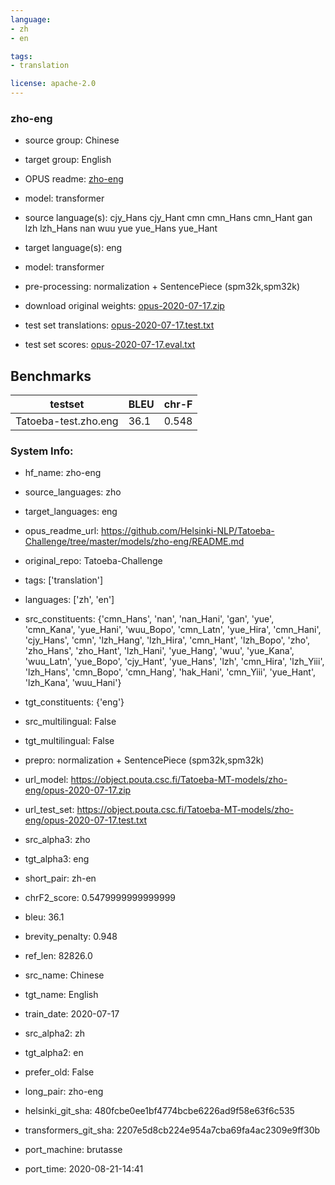 ```yaml
---
language: 
- zh
- en

tags:
- translation

license: apache-2.0
---
```


### zho-eng

* source group: Chinese 
* target group: English 
*  OPUS readme: [zho-eng](https://github.com/Helsinki-NLP/Tatoeba-Challenge/tree/master/models/zho-eng/README.md)

*  model: transformer
* source language(s): cjy_Hans cjy_Hant cmn cmn_Hans cmn_Hant gan lzh lzh_Hans nan wuu yue yue_Hans yue_Hant
* target language(s): eng
* model: transformer
* pre-processing: normalization + SentencePiece (spm32k,spm32k)
* download original weights: [opus-2020-07-17.zip](https://object.pouta.csc.fi/Tatoeba-MT-models/zho-eng/opus-2020-07-17.zip)
* test set translations: [opus-2020-07-17.test.txt](https://object.pouta.csc.fi/Tatoeba-MT-models/zho-eng/opus-2020-07-17.test.txt)
* test set scores: [opus-2020-07-17.eval.txt](https://object.pouta.csc.fi/Tatoeba-MT-models/zho-eng/opus-2020-07-17.eval.txt)

## Benchmarks

| testset               | BLEU  | chr-F |
|-----------------------|-------|-------|
| Tatoeba-test.zho.eng 	| 36.1 	| 0.548 |


### System Info: 
- hf_name: zho-eng

- source_languages: zho

- target_languages: eng

- opus_readme_url: https://github.com/Helsinki-NLP/Tatoeba-Challenge/tree/master/models/zho-eng/README.md

- original_repo: Tatoeba-Challenge

- tags: ['translation']

- languages: ['zh', 'en']

- src_constituents: {'cmn_Hans', 'nan', 'nan_Hani', 'gan', 'yue', 'cmn_Kana', 'yue_Hani', 'wuu_Bopo', 'cmn_Latn', 'yue_Hira', 'cmn_Hani', 'cjy_Hans', 'cmn', 'lzh_Hang', 'lzh_Hira', 'cmn_Hant', 'lzh_Bopo', 'zho', 'zho_Hans', 'zho_Hant', 'lzh_Hani', 'yue_Hang', 'wuu', 'yue_Kana', 'wuu_Latn', 'yue_Bopo', 'cjy_Hant', 'yue_Hans', 'lzh', 'cmn_Hira', 'lzh_Yiii', 'lzh_Hans', 'cmn_Bopo', 'cmn_Hang', 'hak_Hani', 'cmn_Yiii', 'yue_Hant', 'lzh_Kana', 'wuu_Hani'}

- tgt_constituents: {'eng'}

- src_multilingual: False

- tgt_multilingual: False

- prepro:  normalization + SentencePiece (spm32k,spm32k)

- url_model: https://object.pouta.csc.fi/Tatoeba-MT-models/zho-eng/opus-2020-07-17.zip

- url_test_set: https://object.pouta.csc.fi/Tatoeba-MT-models/zho-eng/opus-2020-07-17.test.txt

- src_alpha3: zho

- tgt_alpha3: eng

- short_pair: zh-en

- chrF2_score: 0.5479999999999999

- bleu: 36.1

- brevity_penalty: 0.948

- ref_len: 82826.0

- src_name: Chinese

- tgt_name: English

- train_date: 2020-07-17

- src_alpha2: zh

- tgt_alpha2: en

- prefer_old: False

- long_pair: zho-eng

- helsinki_git_sha: 480fcbe0ee1bf4774bcbe6226ad9f58e63f6c535

- transformers_git_sha: 2207e5d8cb224e954a7cba69fa4ac2309e9ff30b

- port_machine: brutasse

- port_time: 2020-08-21-14:41